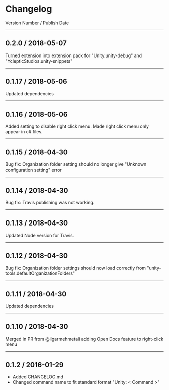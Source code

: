 # Changelog

Version Number / Publish Date

-------------------

## 0.2.0 / 2018-05-07

Turned extension into extension pack for "Unity.unity-debug" and "YclepticStudios.unity-snippets"

-------------------

## 0.1.17 / 2018-05-06

Updated dependencies

-------------------

## 0.1.16 / 2018-05-06

Added setting to disable right click menu. Made right click menu only appear in c# files.

-------------------

## 0.1.15 / 2018-04-30

Bug fix: Organization folder setting should no longer give "Unknown configuration setting" error

-------------------

## 0.1.14 / 2018-04-30

Bug fix: Travis publishing was not working.

-------------------

## 0.1.13 / 2018-04-30

Updated Node version for Travis.

-------------------

## 0.1.12 / 2018-04-30

Bug fix: Organization folder settings should now load correctly from "unity-tools.defaultOrganizationFolders"

-------------------

## 0.1.11 / 2018-04-30

Updated dependencies

-------------------

## 0.1.10 / 2018-04-30

Merged in PR from @ilgarmehmetali adding Open Docs feature to right-click menu

-------------------

## 0.1.2 / 2016-01-29

* Added CHANGELOG.md
* Changed command name to fit standard format "Unity: < Command >"